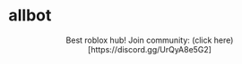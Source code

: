 # allbot

<p align="center">
Best roblox hub! Join community: (click here)[https://discord.gg/UrQyA8e5G2]
